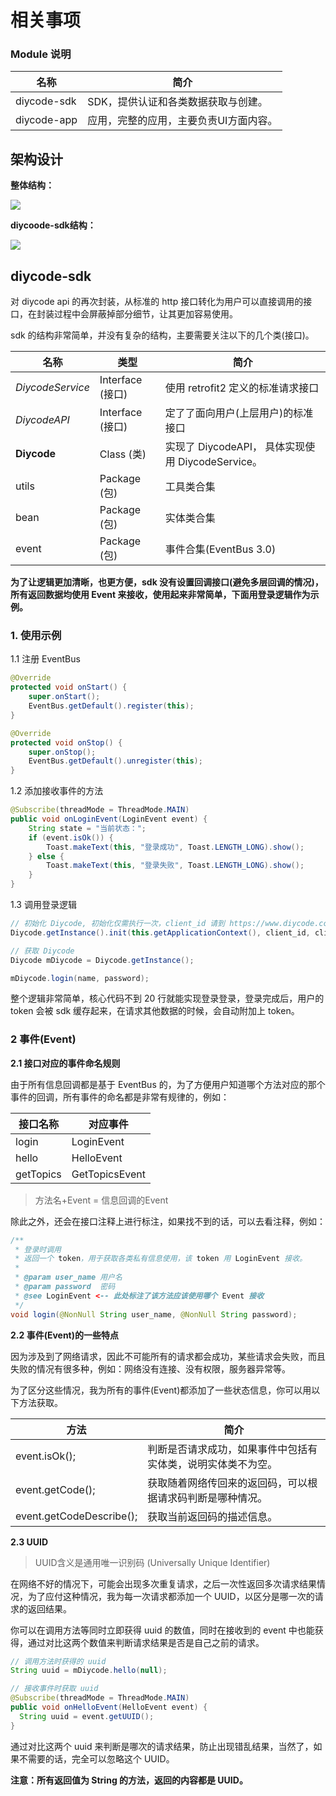 # 相关事项

### Module 说明

| 名称          | 简介                   |
| ----------- | -------------------- |
| diycode-sdk | SDK，提供认证和各类数据获取与创建。  |
| diycode-app | 应用，完整的应用，主要负责UI方面内容。 |

## 架构设计

**整体结构：**

![](https://ww2.sinaimg.cn/large/006tNc79ly1fcoclgo2rtj30cz076mxi.jpg)

**diycoode-sdk结构：**

![](https://ww2.sinaimg.cn/large/006tKfTcly1fcvoedie5vj30ea0aamxj.jpg)

## diycode-sdk 

对 diycode api 的再次封装，从标准的 http 接口转化为用户可以直接调用的接口，在封装过程中会屏蔽掉部分细节，让其更加容易使用。

sdk 的结构非常简单，并没有复杂的结构，主要需要关注以下的几个类(接口)。

| 名称               | 类型             | 简介                                     |
| ---------------- | -------------- | -------------------------------------- |
| *DiycodeService* | Interface (接口) | 使用 retrofit2 定义的标准请求接口                 |
| *DiycodeAPI*     | Interface (接口) | 定了了面向用户(上层用户)的标准接口                     |
| **Diycode**      | Class (类)      | 实现了 DiycodeAPI， 具体实现使用 DiycodeService。 |
| utils            | Package (包)    | 工具类合集                                  |
| bean             | Package (包)    | 实体类合集                                  |
| event            | Package (包)    | 事件合集(EventBus 3.0)                     |

**为了让逻辑更加清晰，也更方便，sdk 没有设置回调接口(避免多层回调的情况)，所有返回数据均使用 Event 来接收，使用起来非常简单，下面用登录逻辑作为示例。**

### 1. 使用示例

1.1 注册 EventBus

```java
@Override
protected void onStart() {
    super.onStart();
    EventBus.getDefault().register(this);
}

@Override
protected void onStop() {
    super.onStop();
    EventBus.getDefault().unregister(this);
}
```

1.2 添加接收事件的方法

```java
@Subscribe(threadMode = ThreadMode.MAIN)
public void onLoginEvent(LoginEvent event) {
    String state = "当前状态：";
    if (event.isOk()) {
        Toast.makeText(this, "登录成功", Toast.LENGTH_LONG).show();
    } else {
        Toast.makeText(this, "登录失败", Toast.LENGTH_LONG).show();
    }
}
```

1.3 调用登录逻辑

```java
// 初始化 Diycode, 初始化仅需执行一次，client_id 请到 https://www.diycode.cc/oauth/applications/new 自行申请
Diycode.getInstance().init(this.getApplicationContext(), client_id, client_secret);

// 获取 Diycode
Diycode mDiycode = Diycode.getInstance();

mDiycode.login(name, password);
```

整个逻辑非常简单，核心代码不到 20 行就能实现登录登录，登录完成后，用户的 token 会被 sdk 缓存起来，在请求其他数据的时候，会自动附加上 token。

### 2 事件(Event)

**2.1 接口对应的事件命名规则**

由于所有信息回调都是基于 EventBus 的，为了方便用户知道哪个方法对应的那个事件的回调，所有事件的命名都是非常有规律的，例如：

| 接口名称      | 对应事件           |
| --------- | -------------- |
| login     | LoginEvent     |
| hello     | HelloEvent     |
| getTopics | GetTopicsEvent |

> 方法名+Event = 信息回调的Event

除此之外，还会在接口注释上进行标注，如果找不到的话，可以去看注释，例如：

```java
/**
 * 登录时调用
 * 返回一个 token，用于获取各类私有信息使用，该 token 用 LoginEvent 接收。
 *
 * @param user_name 用户名
 * @param password  密码
 * @see LoginEvent <-- 此处标注了该方法应该使用哪个 Event 接收
 */
void login(@NonNull String user_name, @NonNull String password);
```

**2.2 事件(Event)的一些特点**

因为涉及到了网络请求，因此不可能所有的请求都会成功，某些请求会失败，而且失败的情况有很多种，例如：网络没有连接、没有权限，服务器异常等。

为了区分这些情况，我为所有的事件(Event)都添加了一些状态信息，你可以用以下方法获取。

| 方法                       | 简介                             |
| ------------------------ | ------------------------------ |
| event.isOk();            | 判断是否请求成功，如果事件中包括有实体类，说明实体类不为空。 |
| event.getCode();         | 获取随着网络传回来的返回码，可以根据请求码判断是哪种情况。  |
| event.getCodeDescribe(); | 获取当前返回码的描述信息。                  |

**2.3 UUID**

> UUID含义是通用唯一识别码 (Universally Unique Identifier)

在网络不好的情况下，可能会出现多次重复请求，之后一次性返回多次请求结果情况，为了应付这种情况，我为每一次请求都添加一个 UUID，以区分是哪一次的请求的返回结果。

你可以在调用方法等同时立即获得 uuid 的数值，同时在接收到的 event 中也能获得，通过对比这两个数值来判断请求结果是否是自己之前的请求。

```java
// 调用方法时获得的 uuid
String uuid = mDiycode.hello(null);
```

```java
// 接收事件时获取 uuid
@Subscribe(threadMode = ThreadMode.MAIN)
public void onHelloEvent(HelloEvent event) {
  String uuid = event.getUUID();
}
```

通过对比这两个 uuid 来判断是哪次的请求结果，防止出现错乱结果，当然了，如果不需要的话，完全可以忽略这个 UUID。

**注意：所有返回值为 String 的方法，返回的内容都是 UUID。**

